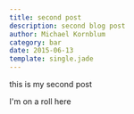 ```yaml
---
title: second post
description: second blog post
author: Michael Kornblum
category: bar
date: 2015-06-13
template: single.jade
---
```


this is my second post

I'm on a roll here
